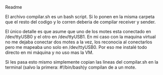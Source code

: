 Readme 

El archivo compilar.sh es un bash script. Si lo ponen en la misma carpeta que el resto del codigo y lo corren deberia de compilar receiver y sender.

El único detalle es que asume que uno de los motes esta conectado en /dev/ttyUSB0 y el otro en /dev/ttyUSB1.
En mi caso con la maquina virtual no me dejaba conectar dos motes a la vez, los reconocia al conectarlos pero me mapeaba uno solo en /dev/ttyUSB0. Por eso me instalé todo directo en mi máquina y no uso mas la VM. 

Si les pasa esto mismo simplemente copian las lineas del compilar.sh en la terminal (salvo la primera: #!/bin/bash)y compilan de a un mote. 
